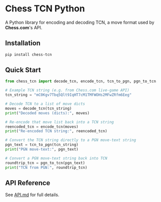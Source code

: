 # Chess TCN Python

A Python library for encoding and decoding TCN, a move format used by **Chess.com**'s API.

## Installation

```bash
pip install chess-tcn
```

## Quick Start

```python
from chess_tcn import decode_tcn, encode_tcn, tcn_to_pgn, pgn_to_tcn

# Example TCN string (e.g. from Chess.com live‐game API)
tcn_string = "mC0Kgv7Tbq5Qlt9IqHT7cM1TMFWOHs2MFwZRfm6Eeg"

# Decode TCN to a list of move dicts
moves = decode_tcn(tcn_string)
print("Decoded moves (dicts):", moves)

# Re-encode that move list back into a TCN string
reencoded_tcn = encode_tcn(moves)
print("Re-encoded TCN string:", reencoded_tcn)

# Convert the TCN string directly to a PGN move-text string
pgn_text = tcn_to_pgn(tcn_string)
print("PGN move-text:", pgn_text)

# Convert a PGN move-text string back into TCN
roundtrip_tcn = pgn_to_tcn(pgn_text)
print("TCN from PGN:", roundtrip_tcn)
```

## API Reference

See [API.md](/python/API.md) for full details.
